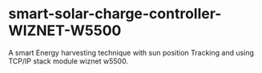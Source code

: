 # smart-solar-charge-controller-WIZNET-W5500
A smart Energy harvesting technique with sun position Tracking and using TCP/IP stack module wiznet w5500.
